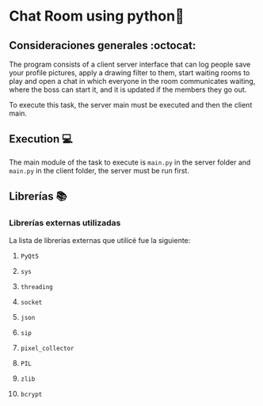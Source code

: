 # Chat Room using python:school_satchel:

## Consideraciones generales :octocat:

The program consists of a client server interface that can log people
save your profile pictures, apply a drawing filter to them, start waiting rooms
to play and open a chat in which everyone in the room communicates
waiting, where the boss can start it, and it is updated if the members
they go out.


To execute this task, the server main must be executed and then the client main.


## Execution :computer:
The main module of the task to execute is ```main.py``` in the server folder
and ```main.py``` in the client folder, the server must be run first.


## Librerías :books:
### Librerías externas utilizadas
La lista de librerías externas que utilicé fue la siguiente:


1. ```PyQt5```


2. ```sys```
3. ```threading```
4. ```socket```
5. ```json```
6. ```sip```
7. ```pixel_collector```
10. ```PIL```
10. ```zlib```
11. ```bcrypt```

